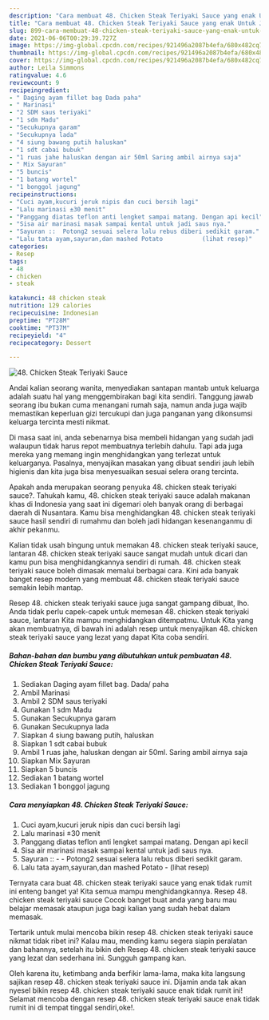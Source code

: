 ```yaml
---
description: "Cara membuat 48. Chicken Steak Teriyaki Sauce yang enak Untuk Jualan"
title: "Cara membuat 48. Chicken Steak Teriyaki Sauce yang enak Untuk Jualan"
slug: 899-cara-membuat-48-chicken-steak-teriyaki-sauce-yang-enak-untuk-jualan
date: 2021-06-06T00:29:39.727Z
image: https://img-global.cpcdn.com/recipes/921496a2087b4efa/680x482cq70/48-chicken-steak-teriyaki-sauce-foto-resep-utama.jpg
thumbnail: https://img-global.cpcdn.com/recipes/921496a2087b4efa/680x482cq70/48-chicken-steak-teriyaki-sauce-foto-resep-utama.jpg
cover: https://img-global.cpcdn.com/recipes/921496a2087b4efa/680x482cq70/48-chicken-steak-teriyaki-sauce-foto-resep-utama.jpg
author: Leila Simmons
ratingvalue: 4.6
reviewcount: 9
recipeingredient:
- " Daging ayam fillet bag Dada paha"
- " Marinasi"
- "2 SDM saus teriyaki"
- "1 sdm Madu"
- "Secukupnya garam"
- "Secukupnya lada"
- "4 siung bawang putih haluskan"
- "1 sdt cabai bubuk"
- "1 ruas jahe haluskan dengan air 50ml Saring ambil airnya saja"
- " Mix Sayuran"
- "5 buncis"
- "1 batang wortel"
- "1 bonggol jagung"
recipeinstructions:
- "Cuci ayam,kucuri jeruk nipis dan cuci bersih lagi"
- "Lalu marinasi ±30 menit"
- "Panggang diatas teflon anti lengket sampai matang. Dengan api kecil"
- "Sisa air marinasi masak sampai kental untuk jadi saus nya."
- "Sayuran ::  Potong2 sesuai selera lalu rebus diberi sedikit garam."
- "Lalu tata ayam,sayuran,dan mashed Potato           (lihat resep)"
categories:
- Resep
tags:
- 48
- chicken
- steak

katakunci: 48 chicken steak 
nutrition: 129 calories
recipecuisine: Indonesian
preptime: "PT28M"
cooktime: "PT37M"
recipeyield: "4"
recipecategory: Dessert

---
```



![48. Chicken Steak Teriyaki Sauce](https://img-global.cpcdn.com/recipes/921496a2087b4efa/680x482cq70/48-chicken-steak-teriyaki-sauce-foto-resep-utama.jpg)

Andai kalian seorang wanita, menyediakan santapan mantab untuk keluarga adalah suatu hal yang menggembirakan bagi kita sendiri. Tanggung jawab seorang ibu bukan cuma menangani rumah saja, namun anda juga wajib memastikan keperluan gizi tercukupi dan juga panganan yang dikonsumsi keluarga tercinta mesti nikmat.

Di masa  saat ini, anda sebenarnya bisa membeli hidangan yang sudah jadi walaupun tidak harus repot membuatnya terlebih dahulu. Tapi ada juga mereka yang memang ingin menghidangkan yang terlezat untuk keluarganya. Pasalnya, menyajikan masakan yang dibuat sendiri jauh lebih higienis dan kita juga bisa menyesuaikan sesuai selera orang tercinta. 



Apakah anda merupakan seorang penyuka 48. chicken steak teriyaki sauce?. Tahukah kamu, 48. chicken steak teriyaki sauce adalah makanan khas di Indonesia yang saat ini digemari oleh banyak orang di berbagai daerah di Nusantara. Kamu bisa menghidangkan 48. chicken steak teriyaki sauce hasil sendiri di rumahmu dan boleh jadi hidangan kesenanganmu di akhir pekanmu.

Kalian tidak usah bingung untuk memakan 48. chicken steak teriyaki sauce, lantaran 48. chicken steak teriyaki sauce sangat mudah untuk dicari dan kamu pun bisa menghidangkannya sendiri di rumah. 48. chicken steak teriyaki sauce boleh dimasak memalui berbagai cara. Kini ada banyak banget resep modern yang membuat 48. chicken steak teriyaki sauce semakin lebih mantap.

Resep 48. chicken steak teriyaki sauce juga sangat gampang dibuat, lho. Anda tidak perlu capek-capek untuk memesan 48. chicken steak teriyaki sauce, lantaran Kita mampu menghidangkan ditempatmu. Untuk Kita yang akan membuatnya, di bawah ini adalah resep untuk menyajikan 48. chicken steak teriyaki sauce yang lezat yang dapat Kita coba sendiri.

<!--inarticleads1-->

##### Bahan-bahan dan bumbu yang dibutuhkan untuk pembuatan 48. Chicken Steak Teriyaki Sauce:

1. Sediakan  Daging ayam fillet bag. Dada/ paha
1. Ambil  Marinasi
1. Ambil 2 SDM saus teriyaki
1. Gunakan 1 sdm Madu
1. Gunakan Secukupnya garam
1. Gunakan Secukupnya lada
1. Siapkan 4 siung bawang putih, haluskan
1. Siapkan 1 sdt cabai bubuk
1. Ambil 1 ruas jahe, haluskan dengan air 50ml. Saring ambil airnya saja
1. Siapkan  Mix Sayuran
1. Siapkan 5 buncis
1. Sediakan 1 batang wortel
1. Sediakan 1 bonggol jagung




<!--inarticleads2-->

##### Cara menyiapkan 48. Chicken Steak Teriyaki Sauce:

1. Cuci ayam,kucuri jeruk nipis dan cuci bersih lagi
1. Lalu marinasi ±30 menit
1. Panggang diatas teflon anti lengket sampai matang. Dengan api kecil
1. Sisa air marinasi masak sampai kental untuk jadi saus nya.
1. Sayuran :: -  - Potong2 sesuai selera lalu rebus diberi sedikit garam.
1. Lalu tata ayam,sayuran,dan mashed Potato -           (lihat resep)




Ternyata cara buat 48. chicken steak teriyaki sauce yang enak tidak rumit ini enteng banget ya! Kita semua mampu menghidangkannya. Resep 48. chicken steak teriyaki sauce Cocok banget buat anda yang baru mau belajar memasak ataupun juga bagi kalian yang sudah hebat dalam memasak.

Tertarik untuk mulai mencoba bikin resep 48. chicken steak teriyaki sauce nikmat tidak ribet ini? Kalau mau, mending kamu segera siapin peralatan dan bahannya, setelah itu bikin deh Resep 48. chicken steak teriyaki sauce yang lezat dan sederhana ini. Sungguh gampang kan. 

Oleh karena itu, ketimbang anda berfikir lama-lama, maka kita langsung sajikan resep 48. chicken steak teriyaki sauce ini. Dijamin anda tak akan nyesel bikin resep 48. chicken steak teriyaki sauce enak tidak rumit ini! Selamat mencoba dengan resep 48. chicken steak teriyaki sauce enak tidak rumit ini di tempat tinggal sendiri,oke!.

